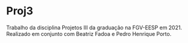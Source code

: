 # Proj3
Trabalho da disciplina Projetos III da graduação na FGV-EESP em 2021. Realizado em conjunto com Beatriz Fadoa e Pedro Henrique Porto. 
